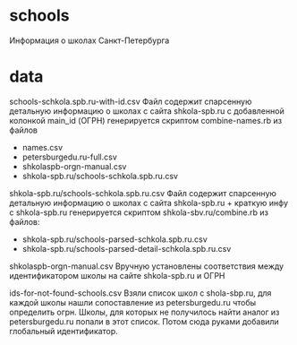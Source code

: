 # schools
Информация о школах Санкт-Петербурга



# data
schools-schkola.spb.ru-with-id.csv
Файл содержит спарсенную детальную информацию о школах с сайта shkola-spb.ru с добавленной колонкой main_id (ОГРН)
генерируется скриптом combine-names.rb из файлов
- names.csv
- petersburgedu.ru-full.csv
- shkolaspb-orgn-manual.csv
- shkola-spb.ru/schools-schkola.spb.ru.csv


shkola-spb.ru/schools-schkola.spb.ru.csv
Файл содержит спарсенную детальную информацию о школах с сайта shkola-spb.ru + краткую инфу с shkola-spb.ru
генерируется скриптом shkola-sbv.ru/combine.rb из файлов:
- shkola-spb.ru/schools-parsed-schkola.spb.ru.csv
- shkola-spb.ru/schools-parsed-detail-schkola.spb.ru.csv


shkolaspb-orgn-manual.csv
Вручную установлены соответствия между идентификатором школы на сайте shkola-spb.ru и ОГРН

ids-for-not-found-schools.csv
Взяли список школ с shola-sbp.ru, для каждой школы нашли сопоставление из petersburgedu.ru чтобы определить 
огрн. Школы, для которых не получилось найти аналог из petersburgedu.ru попали в этот список. Потом сюда
руками добавили  глобальный идентификатор.